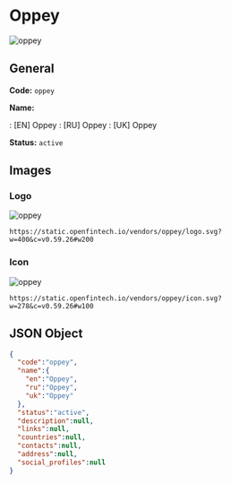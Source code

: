 
# Oppey 
![oppey](https://static.openfintech.io/vendors/oppey/logo.svg?w=400&c=v0.59.26#w200)  

## General 
 
**Code:** `oppey` 
 
**Name:** 
 
:	[EN] Oppey 
:	[RU] Oppey 
:	[UK] Oppey 
 
**Status:** `active` 
 

## Images 

### Logo 
 
![oppey](https://static.openfintech.io/vendors/oppey/logo.svg?w=400&c=v0.59.26#w200)  

```
https://static.openfintech.io/vendors/oppey/logo.svg?w=400&c=v0.59.26#w200
```  

### Icon 
 
![oppey](https://static.openfintech.io/vendors/oppey/icon.svg?w=278&c=v0.59.26#w100)  

```
https://static.openfintech.io/vendors/oppey/icon.svg?w=278&c=v0.59.26#w100
```  

## JSON Object 

```json
{
  "code":"oppey",
  "name":{
    "en":"Oppey",
    "ru":"Oppey",
    "uk":"Oppey"
  },
  "status":"active",
  "description":null,
  "links":null,
  "countries":null,
  "contacts":null,
  "address":null,
  "social_profiles":null
}
```  
